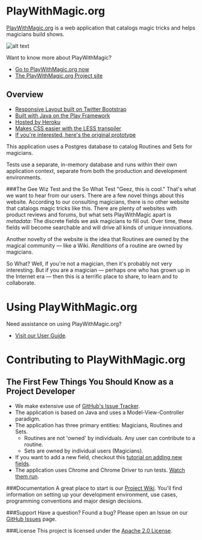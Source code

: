 PlayWithMagic.org
=================

[PlayWithMagic.org](https://www.playwithmagic.org) is a web application that catalogs magic tricks and helps magicians 
build shows.

![alt text](https://github.com/PlayWithMagic/PlayWithMagic.org/raw/master/doc/images/homePageDesktop.png "Logo Title Text 1")

Want to know more about PlayWithMagic?
  * [Go to PlayWithMagic.org now](https://www.playwithmagic.org)
  * [The PlayWithMagic.org Project site](http://playwithmagic.github.io/PlayWithMagic.org/) 
  
Overview
--------

  * [Responsive Layout built on Twitter Bootstrap](http://getbootstrap.com)
  * [Built with Java on the Play Framework](http://playframework.com)
  * [Hosted by Heroku](http://heroku.com)
  * [Makes CSS easier with the LESS transpiler](http://lesscss.org/)
  * [If you're interested, here's the original prototype](http://mark.nelson.engineer/PlayWithMagic/mockup/)

This application uses a Postgres database to catalog Routines and Sets for magicians.  

Tests use a separate, in-memory database and runs within their own application context, separate from both the
production and development environments.

###The Gee Wiz Test and the So What Test
"Geez, this is cool."  That's what we want to hear from our users.  There are a few novel things about this 
website.  According to our consulting magicians, there is no other website that catalogs magic tricks like this.  There 
are plenty of websites with product reviews and forums, but what sets PlayWithMagic apart is
*metadata*: The discrete fields we ask magicians to fill out.  Over time, these fields will become searchable
and will drive all kinds of unique innovations.

Another novelty of the website is the idea that Routines are owned by the magical community — like a Wiki.  _Renditions_ 
of a routine are owned by magicians.

So What?  Well, if you're not a magician, then it's probably not very interesting.  But if you are a magician — 
perhaps one who has grown up in the Internet era — then this is a terrific place to share, to learn and to 
collaborate.

Using PlayWithMagic.org
=======================

Need assistance on using PlayWithMagic.org?
  * [Visit our User Guide](https://github.com/PlayWithMagic/PlayWithMagic.org/wiki/User-Guide).

Contributing to PlayWithMagic.org
=================================

The First Few Things You Should Know as a Project Developer
-----------------------------------------------------------
  * We make extensive use of [GitHub's Issue Tracker](https://github.com/PlayWithMagic/PlayWithMagic.org/issues).
  * The application is based on Java and uses a Model-View-Controller paradigm.
  * The application has three primary entities:  Magicians, Routines and Sets.
    - Routines are not 'owned' by individuals. Any user can contribute to a routine. 
    - Sets are owned by individual users (Magicians).
  * If you want to add a new field, checkout this [tutorial on adding new fields](https://github.com/PlayWithMagic/PlayWithMagic.org/wiki/Developer-Guide:-Add-a-Field).
  * The application uses Chrome and Chrome Driver to run tests.  [Watch them run](https://www.youtube.com/watch?v=wtlIHY4bEaQ).
  

###Documentation
A great place to start is our [Project Wiki](https://github.com/PlayWithMagic/PlayWithMagic.org/wiki).  You'll find
information on setting up your development environment, use cases, programming conventions and major design decisions.

###Support
Have a question?  Found a bug?  Please open an Issue on our [GitHub Issues](https://github.com/PlayWithMagic/PlayWithMagic.org/issues) page.

###License
This project is licensed under the [Apache 2.0 License](https://github.com/PlayWithMagic/PlayWithMagic.org/blob/master/LICENSE).